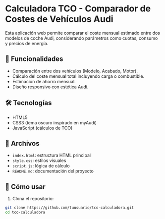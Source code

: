 # Calculadora TCO - Comparador de Costes de Vehículos Audi

Esta aplicación web permite comparar el coste mensual estimado entre dos modelos de coche Audi, considerando parámetros como cuotas, consumo y precios de energía.

## 🚗 Funcionalidades
- Comparación entre dos vehículos (Modelo, Acabado, Motor).
- Cálculo del coste mensual total incluyendo carga o combustible.
- Estimación de ahorro mensual.
- Diseño responsivo con estética Audi.

## 🛠️ Tecnologías
- HTML5
- CSS3 (tema oscuro inspirado en myAudi)
- JavaScript (cálculos de TCO)

## 📁 Archivos
- `index.html`: estructura HTML principal
- `style.css`: estilos visuales
- `script.js`: lógica de cálculo
- `README.md`: documentación del proyecto

## 🔧 Cómo usar
1. Clona el repositorio:
```bash
git clone https://github.com/tuusuario/tco-calculadora.git
cd tco-calculadora

